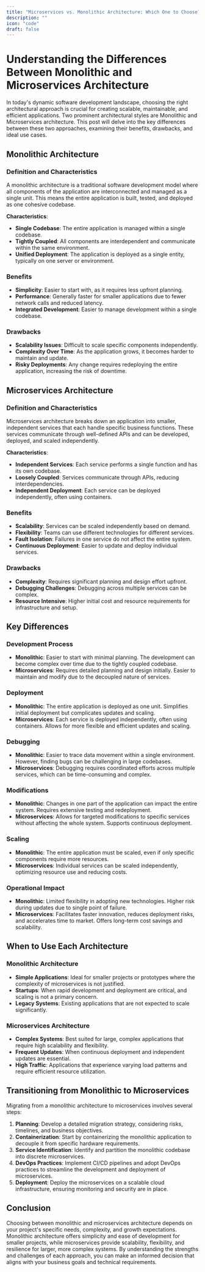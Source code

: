 ```yaml
---
title: "Microservices vs. Monolithic Architecture: Which One to Choose?"
description: ""
icon: "code"
draft: false
---
```

# Understanding the Differences Between Monolithic and Microservices Architecture

In today's dynamic software development landscape, choosing the right architectural approach is crucial for creating scalable, maintainable, and efficient applications. Two prominent architectural styles are Monolithic and Microservices architecture. This post will delve into the key differences between these two approaches, examining their benefits, drawbacks, and ideal use cases.

## Monolithic Architecture

### Definition and Characteristics

A monolithic architecture is a traditional software development model where all components of the application are interconnected and managed as a single unit. This means the entire application is built, tested, and deployed as one cohesive codebase.

**Characteristics**:
- **Single Codebase**: The entire application is managed within a single codebase.
- **Tightly Coupled**: All components are interdependent and communicate within the same environment.
- **Unified Deployment**: The application is deployed as a single entity, typically on one server or environment.

### Benefits

- **Simplicity**: Easier to start with, as it requires less upfront planning.
- **Performance**: Generally faster for smaller applications due to fewer network calls and reduced latency.
- **Integrated Development**: Easier to manage development within a single codebase.

### Drawbacks

- **Scalability Issues**: Difficult to scale specific components independently.
- **Complexity Over Time**: As the application grows, it becomes harder to maintain and update.
- **Risky Deployments**: Any change requires redeploying the entire application, increasing the risk of downtime.

## Microservices Architecture

### Definition and Characteristics

Microservices architecture breaks down an application into smaller, independent services that each handle specific business functions. These services communicate through well-defined APIs and can be developed, deployed, and scaled independently.

**Characteristics**:
- **Independent Services**: Each service performs a single function and has its own codebase.
- **Loosely Coupled**: Services communicate through APIs, reducing interdependencies.
- **Independent Deployment**: Each service can be deployed independently, often using containers.

### Benefits

- **Scalability**: Services can be scaled independently based on demand.
- **Flexibility**: Teams can use different technologies for different services.
- **Fault Isolation**: Failures in one service do not affect the entire system.
- **Continuous Deployment**: Easier to update and deploy individual services.

### Drawbacks

- **Complexity**: Requires significant planning and design effort upfront.
- **Debugging Challenges**: Debugging across multiple services can be complex.
- **Resource Intensive**: Higher initial cost and resource requirements for infrastructure and setup.

## Key Differences

### Development Process

- **Monolithic**: Easier to start with minimal planning. The development can become complex over time due to the tightly coupled codebase.
- **Microservices**: Requires detailed planning and design initially. Easier to maintain and modify due to the decoupled nature of services.

### Deployment

- **Monolithic**: The entire application is deployed as one unit. Simplifies initial deployment but complicates updates and scaling.
- **Microservices**: Each service is deployed independently, often using containers. Allows for more flexible and efficient updates and scaling.

### Debugging

- **Monolithic**: Easier to trace data movement within a single environment. However, finding bugs can be challenging in large codebases.
- **Microservices**: Debugging requires coordinated efforts across multiple services, which can be time-consuming and complex.

### Modifications

- **Monolithic**: Changes in one part of the application can impact the entire system. Requires extensive testing and redeployment.
- **Microservices**: Allows for targeted modifications to specific services without affecting the whole system. Supports continuous deployment.

### Scaling

- **Monolithic**: The entire application must be scaled, even if only specific components require more resources.
- **Microservices**: Individual services can be scaled independently, optimizing resource use and reducing costs.

### Operational Impact

- **Monolithic**: Limited flexibility in adopting new technologies. Higher risk during updates due to single point of failure.
- **Microservices**: Facilitates faster innovation, reduces deployment risks, and accelerates time to market. Offers long-term cost savings and scalability.

## When to Use Each Architecture

### Monolithic Architecture

- **Simple Applications**: Ideal for smaller projects or prototypes where the complexity of microservices is not justified.
- **Startups**: When rapid development and deployment are critical, and scaling is not a primary concern.
- **Legacy Systems**: Existing applications that are not expected to scale significantly.

### Microservices Architecture

- **Complex Systems**: Best suited for large, complex applications that require high scalability and flexibility.
- **Frequent Updates**: When continuous deployment and independent updates are essential.
- **High Traffic**: Applications that experience varying load patterns and require efficient resource utilization.

## Transitioning from Monolithic to Microservices

Migrating from a monolithic architecture to microservices involves several steps:

1. **Planning**: Develop a detailed migration strategy, considering risks, timelines, and business objectives.
2. **Containerization**: Start by containerizing the monolithic application to decouple it from specific hardware requirements.
3. **Service Identification**: Identify and partition the monolithic codebase into discrete microservices.
4. **DevOps Practices**: Implement CI/CD pipelines and adopt DevOps practices to streamline the development and deployment of microservices.
5. **Deployment**: Deploy the microservices on a scalable cloud infrastructure, ensuring monitoring and security are in place.

## Conclusion

Choosing between monolithic and microservices architecture depends on your project's specific needs, complexity, and growth expectations. Monolithic architecture offers simplicity and ease of development for smaller projects, while microservices provide scalability, flexibility, and resilience for larger, more complex systems. By understanding the strengths and challenges of each approach, you can make an informed decision that aligns with your business goals and technical requirements.